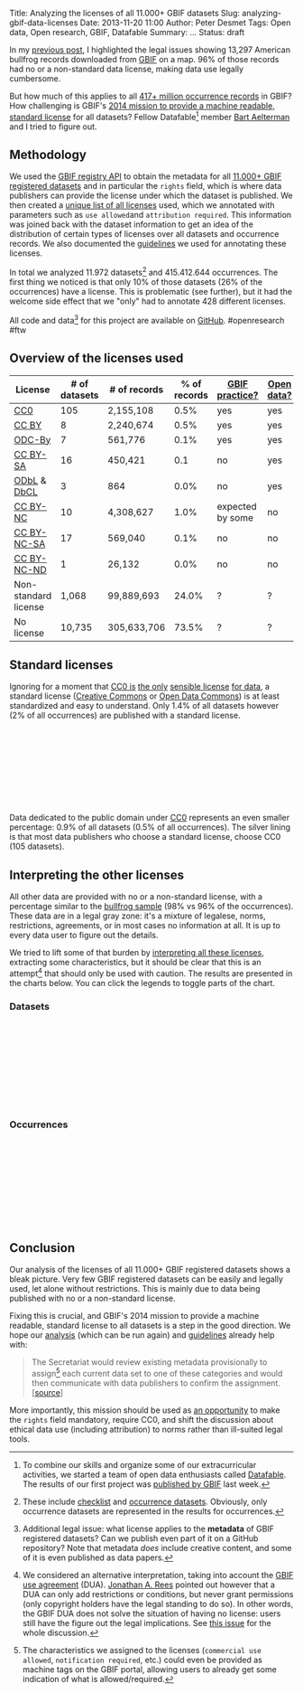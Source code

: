 Title: Analyzing the licenses of all 11.000+ GBIF datasets
Slug: analyzing-gbif-data-licenses
Date: 2013-11-20 11:00
Author: Peter Desmet
Tags: Open data, Open research, GBIF, Datafable
Summary: ...
Status: draft

<script src="http://d3js.org/d3.v3.min.js"></script>
<script src="http://datafable.com/gbif-data-licenses/charts/js/nv.d3.min.js"></script>
<script src="http://datafable.com/gbif-data-licenses/charts/js/data.js"></script>
<script src="http://datafable.com/gbif-data-licenses/charts/js/charts.js"></script>
<link href="http://datafable.com/gbif-data-licenses/charts/css/nv.d3.min.css" rel="stylesheet" type="text/css">

In my [previous post](|filename|illegal-bullfrogs.md), I highlighted the legal issues showing 13,297 American bullfrog records downloaded from [GBIF](http://www.gbif.org) on a map. 96% of those records had no or a non-standard data license, making data use legally cumbersome.

But how much of this applies to all [417+ million occurrence records](http://www.gbif.org/occurrence) in GBIF? How challenging is GBIF's [2014 mission to provide a machine readable, standard license](|filename|gbif-data-license.md) for all datasets? Fellow Datafable[^1] member [Bart Aelterman](https://twitter.com/bartaelterman) and I tried to figure out.

[^1]: To combine our skills and organize some of our extracurricular activities, we started a team of open data enthusiasts called [Datafable](https://twitter.com/datafable). The results of our first project was [published by GBIF](http://www.gbif.org/page/2991) last week.

## Methodology

We used the [GBIF registry API](http://www.gbif.org/developer/registry) to obtain the metadata for all [11.000+ GBIF registered datasets](http://www.gbif.org/dataset/) and in particular the `rights` field, which is where data publishers can provide the license under which the dataset is published. We then created a [unique list of all licenses](https://github.com/Datafable/gbif-data-licenses/blob/master/data/licenses.csv) used, which we annotated with parameters such as `use allowed`and `attribution required`. This information was joined back with the dataset information to get an idea of the distribution of certain types of licenses over all datasets and occurrence records. We also documented the [guidelines](https://github.com/Datafable/gbif-data-licenses/blob/master/guidelines.md) we used for annotating these licenses.

In total we analyzed 11.972 datasets[^2] and 415.412.644 occurrences. The first thing we noticed is that only 10% of those datasets (26% of the occurrences) have a license. This is problematic (see further), but it had the welcome side effect that we "only" had to annotate 428 different licenses.

[^2]: These include [checklist](http://www.gbif.org/dataset/search?type=CHECKLIST) and [occurrence datasets](http://www.gbif.org/dataset/search?type=OCCURRENCE). Obviously, only occurrence datasets are represented in the results for occurrences.

All code and data[^3] for this project are available on [GitHub](https://github.com/Datafable/gbif-data-licenses). #openresearch #ftw

[^3]: Additional legal issue: what license applies to the **metadata** of GBIF registered datasets? Can we publish even part of it on a GitHub repository? Note that metadata *does* include creative content, and some of it is even published as data papers.

## Overview of the licenses used

License | # of datasets | # of records | % of records | [GBIF practice?](https://dl.dropboxusercontent.com/u/639486/GBIF_Consultation_Standard_Data_Licences.pdf) | [Open data?](http://opendefinition.org/okd/)
--- | --- | --- | --- | --- | ---
[CC0](http://creativecommons.org/publicdomain/zero/1.0/) | 105 | 2,155,108 | 0.5% | yes | yes
[CC BY](http://creativecommons.org/licenses/by/3.0/) | 8 | 2,240,674 | 0.5% | yes | yes
[ODC-By](http://opendatacommons.org/licenses/by/1.0/) | 7 | 561,776 | 0.1% | yes | yes
[CC BY-SA](http://creativecommons.org/licenses/by-sa/3.0/) | 16 | 450,421 | 0.1 | no | yes
[ODbL](http://opendatacommons.org/licenses/odbl/1.0/) & [DbCL](http://opendatacommons.org/licenses/dbcl/1.0/) | 3 | 864 | 0.0% | no | yes
[CC BY-NC](http://creativecommons.org/licenses/by-nc/3.0/) | 10 | 4,308,627 | 1.0% | expected by some | no
[CC BY-NC-SA](http://creativecommons.org/licenses/by-nc-sa/3.0/) | 17 | 569,040 | 0.1% | no | no
[CC BY-NC-ND](http://creativecommons.org/licenses/by-nc-nd/3.0/) | 1 | 26,132 | 0.0% | no | no
Non-standard license | 1,068 | 99,889,693 | 24.0% | ? | ?
No license | 10,735 | 305,633,706 | 73.5% | ? | ?

## Standard licenses

Ignoring for a moment that [CC0 is](http://www.canadensys.net/2012/why-we-should-publish-our-data-under-cc0) [the only](http://blog.datadryad.org/2011/10/05/why-does-dryad-use-cc0/) [sensible license](http://doi.org/10.6084/m9.figshare.799766) [for data](|filename|gbif-data-license.md), a standard license ([Creative Commons](http://creativecommons.org/licenses/) or [Open Data Commons](http://opendatacommons.org/licenses/)) is at least standardized and easy to understand. Only 1.4% of all datasets however (2% of all occurrences) are published with a standard license.

<div class="clearfix">
    <svg id="chart1" class="chart" style="float:left; width: 50%;"></svg>
    <svg id="chart2" class="chart" style="float:left; width: 50%;"></svg>
</div>

Data dedicated to the public domain under [CC0](http://creativecommons.org/publicdomain/zero/1.0/) represents an even smaller percentage: 0.9% of all datasets (0.5% of all occurrences). The silver lining is that most data publishers who choose a standard license, choose CC0 (105 datasets).

## Interpreting the other licenses

All other data are provided with no or a non-standard license, with a percentage similar to the [bullfrog sample](|filename|illegal-bullfrogs.md) (98% vs 96% of the occurrences). These data are in a legal gray zone: it's a mixture of legalese, norms, restrictions, agreements, or in most cases no information at all. It is up to every data user to figure out the details.

We tried to lift some of that burden by [interpreting all these licenses](https://github.com/Datafable/gbif-data-licenses/blob/master/data/licenses.csv), extracting some characteristics, but it should be clear that this is an attempt[^4] that should only be used with caution. The results are presented in the charts below. You can click the legends to toggle parts of the chart.

[^4]: We considered an alternative interpretation, taking into account the [GBIF use agreement](http://www.gbif.org/disclaimer/datause) (DUA). [Jonathan A. Rees](https://twitter.com/jar346) pointed out however that a DUA can only add restrictions or conditions, but never grant permissions (only copyright holders have the legal standing to do so). In other words, the GBIF DUA does not solve the situation of having no license: users still have the figure out the legal implications. See [this issue](https://github.com/Datafable/gbif-data-licenses/issues/12) for the whole discussion.

### Datasets

<div><svg id="chart3" class="chart"></svg></div>

### Occurrences

<div><svg id="chart4" class="chart"></svg></div>

## Conclusion

Our analysis of the licenses of all 11.000+ GBIF registered datasets shows a bleak picture. Very few GBIF registered datasets can be easily and legally used, let alone without restrictions. This is mainly due to data being published with no or a non-standard license.

Fixing this is crucial, and GBIF's 2014 mission to provide a machine readable, standard license to all datasets is a step in the good direction. We hope our [analysis](https://github.com/Datafable/gbif-data-licenses) (which can be run again) and [guidelines](https://github.com/Datafable/gbif-data-licenses/blob/master/guidelines.md) already help with:

> The Secretariat would review existing metadata provisionally to assign[^5] each current data set to one of these categories and would then communicate with data publishers to confirm the assignment. [[source](https://dl.dropboxusercontent.com/u/639486/GBIF_Consultation_Standard_Data_Licences.pdf)]

[^5]: The characteristics we assigned to the licenses (`commercial use allowed`, `notification required`, etc.) could even be provided as machine tags on the GBIF portal, allowing users to already get some indication of what is allowed/required.

More importantly, this mission should be used as [an opportunity](|filename|gbif-data-license.md) to make the `rights` field mandatory, require CC0, and shift the discussion about ethical data use (including attribution) to norms rather than ill-suited legal tools.
